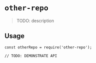 # `other-repo`

> TODO: description

## Usage

```
const otherRepo = require('other-repo');

// TODO: DEMONSTRATE API
```
